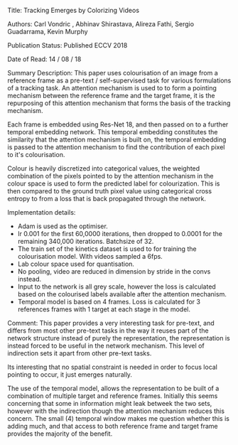 
Title:  Tracking Emerges by Colorizing Videos

Authors: Carl Vondric , Abhinav Shirastava, Alireza Fathi, Sergio Guadarrama,
Kevin Murphy

Publication Status:  Published  ECCV 2018

Date of Read:  14 / 08 / 18

Summary Description: This paper uses colourisation of an image from a reference
frame as a pre-text / self-supervised task for various formulations of a tracking
task. An attention mechanism is used to to form a pointing mechanism between the
reference frame and the target frame, it is the repurposing of this attention
mechanism that forms the basis of the tracking mechanism.

Each frame is embedded using Res-Net 18, and then passed on to a further
temporal embedding network. This temporal embedding constitutes the similarity
that the attention mechanism is built on, the temporal embedding is passed to
the attention mechanism to find the contribution of each pixel to it's
colourisation. 

Colour is heavily discretized into categorical values, the weighted combination
of the pixels pointed to by the attention mechanism in the colour space is used
to form the predicted label for colourization. This is then compared to the
ground truth pixel value using categorical cross entropy to from a loss that is
back propagated through the network. 


Implementation details:
 -  Adam is used as the optimiser.
 - lr 0.001 for the first 60,0000 iterations, then dropped to 0.0001 for the
   remaining 340,000 iterations. Batchsize of 32.
 - The train set of the kinetics dataset is used to for training the colourisation
   model. With videos sampled a 6fps.
 - Lab colour space used for quantisation.
 - No pooling, video are reduced in dimension by stride in the convs instead.
 - Input to the network is all grey scale, however the loss is calculated based
   on the colourised labels available after the attention mechanism.
 - Temporal model is based on 4 frames. Loss is calculated for 3 references
   frames with 1 target at each stage in the model. 

Comment: This paper provides a very interesting task for pre-text, and differs
from most other pre-text tasks in the way it reuses part of the network
structure instead of purely the representation, the representation is instead
forced to be useful in the network mechanism. This level of indirection sets it
apart from other pre-text tasks.

Its interesting that no spatial constraint is needed in order to focus local
pointing to occur, it just emerges naturally.

The use of the temporal model, allows the representation to be built of a
combination of multiple target and reference frames. Initially this seems
concerning that some in information might leak betweek the two sets, however 
with the indirection though the attention mechanism reduces this concern.
The small (4) temporal window makes me question whether this is adding
much, and that access to both reference frame and target frame provides the
majority of the benefit.

